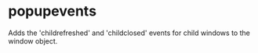 # popupevents
Adds the 'childrefreshed' and 'childclosed' events for child windows to the window object.
